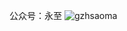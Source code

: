 公众号：永至
![gzhsaoma](https://github.com/kiko923/Shortcuts/assets/75443014/22df3235-b646-4402-bd23-7021ae4a8ca9)
